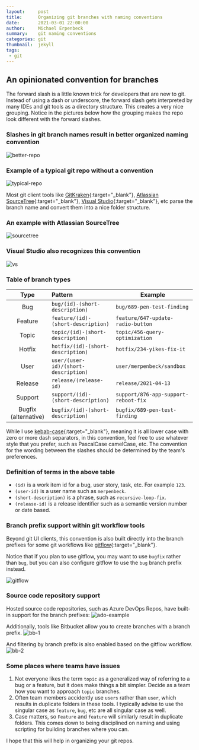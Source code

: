 ```yaml
---
layout:     post
title:      Organizing git branches with naming conventions
date:       2021-03-01 22:00:00
author:     Michael Erpenbeck
summary:    git naming conventions
categories: git
thumbnail:  jekyll
tags:
 - git
---
```


## An opinionated convention for branches

The forward slash is a little known trick for developers that are new to git.  Instead of using a dash or underscore, the forward slash gets interpreted by many IDEs and git tools as a directory structure.  This creates a very nice grouping.  Notice in the pictures below how the grouping makes the repo look different with the forward slashes.

### Slashes in git branch names result in better organized naming convention

![better-repo](/assets/2021-03-01-git-naming-conventions/better-repo.png)

### Example of a typical git repo without a convention

![typical-repo](/assets/2021-03-01-git-naming-conventions/typical-repo.png)

Most git client tools like [GitKraken](https://www.gitkraken.com/){:target="_blank"}, [Atlassian SourceTree](https://www.sourcetreeapp.com/){:target="_blank"}, [Visual Studio](https://visualstudio.microsoft.com/){:target="_blank"}, etc parse the branch name and convert them into a nice folder structure.

### An example with Atlassian SourceTree

![sourcetree](/assets/2021-03-01-git-naming-conventions/sourcetree.png)

### Visual Studio also recognizes this convention

![vs](/assets/2021-03-01-git-naming-conventions/visual-studio.png)

### Table of branch types

| Type | Pattern | Example |
|:-:|:--|--|
| Bug | `bug/(id)-(short-description)` | `bug/689-pen-test-finding` |
| Feature | `feature/(id)-(short-description)` | `feature/647-update-radio-button` |
| Topic | `topic/(id)-(short-description)` | `topic/456-query-optimization` |
| Hotfix | `hotfix/(id)-(short-description)` | `hotfix/234-yikes-fix-it` |
| User | `user/(user-id)/(short-description)` | `user/merpenbeck/sandbox` |
| Release | `release/(release-id)` | `release/2021-04-13`|
| Support | `support/(id)-(short-description)` | `support/876-app-support-reboot-fix`|
| Bugfix (alternative) | `bugfix/(id)-(short-description)` | `bugfix/689-pen-test-finding` |

While I use [kebab-case](https://betterprogramming.pub/string-case-styles-camel-pascal-snake-and-kebab-case-981407998841){:target="_blank"}, meaning it is all lower case with zero or more dash separators, in this convention, feel free to use whatever style that you prefer, such as PascalCase camelCase, etc.  The convention for the wording between the slashes should be determined by the team's preferences.

### Definition of terms in the above table

- `(id)` is a work item id for a bug, user story, task, etc. For example `123`.
- `(user-id)` is a user name such as `merpenbeck`.
- `(short-description)` is a phrase, such as `recursive-loop-fix`.
- `(release-id)` is a release identifier such as a semantic version number or date based.

### Branch prefix support within git workflow tools

Beyond git UI clients, this convention is also built directly into the branch prefixes for some git workflows like [gitflow](https://www.atlassian.com/git/tutorials/comparing-workflows/gitflow-workflow){:target="_blank"}.

Notice that if you plan to use gitflow, you may want to use `bugfix` rather than `bug`, but you can also configure gitflow to use the `bug` branch prefix instead.

![gitflow](/assets/2021-03-01-git-naming-conventions/gitflow.png)

### Source code repository support

Hosted source code repositories, such as Azure DevOps Repos, have built-in support for the branch prefixes:
![ado-example](/assets/2021-03-01-git-naming-conventions/ado-example.png)

Additionally, tools like Bitbucket allow you to create branches with a branch prefix.
![bb-1](/assets/2021-03-01-git-naming-conventions/bb-1.png)

And filtering by branch prefix is also enabled based on the gitflow workflow.
![bb-2](/assets/2021-03-01-git-naming-conventions/bb-2.png)

### Some places where teams have issues

1. Not everyone likes the term `topic` as a generalized way of referring to a bug or a feature, but it does make things a bit simpler.  Decide as a team how you want to approach `topic` branches.
2. Often team members accidently use `users` rather than `user`, which results in duplicate folders in these tools.  I typically advise to use the singular case as `feature`, `bug`, etc are all singular case as well.
3. Case matters, so `Feature` and `feature` will similarly result in duplicate folders.  This comes down to being disciplined on naming and using scripting for building branches where you can.

I hope that this will help in organizing your git repos.
